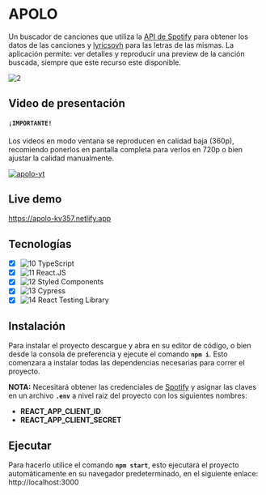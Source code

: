 # APOLO
Un buscador de canciones que utiliza la [API de Spotify](https://developer.spotify.com/documentation/web-api/) para obtener los datos de las canciones y [lyricsovh](https://lyricsovh.docs.apiary.io/#) para las letras de las mismas. La aplicación permite: ver detalles y reproducir una preview de la canción buscada, siempre que este recurso este disponible.

![2](https://user-images.githubusercontent.com/67164849/159109389-5c004a39-531b-4e5a-99f2-ab1dcc954e1e.gif)

## Video de presentación
#### **`¡IMPORTANTE!`**
Los videos en modo ventana se reproducen en calidad baja (360p), recomiendo ponerlos en pantalla completa para verlos en 720p o bien ajustar la calidad manualmente.

[![apolo-yt](https://user-images.githubusercontent.com/67164849/159110585-ba4c5a64-1d3c-4dda-888e-a37b7156927a.gif)](https://drive.google.com/file/d/1Nc2mLAyMl-gd775y_MTAwjW5GptUgBYZ/view?usp=sharing)

## Live demo

https://apolo-kv357.netlify.app

## Tecnologías
- [X] ![10](https://i.ibb.co/hXmqN5t/typescript.png) TypeScript
- [X] ![11](https://i.ibb.co/7Yb8sZf/react.png) React.JS
- [X] ![12](https://i.ibb.co/fNzydrw/sc.png) Styled Components
- [X] ![13](https://i.ibb.co/mbqkrtd/cypress.png) Cypress
- [X] ![14](https://i.ibb.co/nMczFTQ/react-testing-library.png) React Testing Library

## Instalación
Para instalar el proyecto descargue y abra en su editor de código, o bien desde la consola de preferencia y ejecute el comando **`npm i`**. Esto comenzara a instalar todas las dependencias necesarias para correr el proyecto.

**NOTA:** Necesitará obtener las credenciales de [Spotify](https://developer.spotify.com/documentation/web-api/) y asignar las claves en un archivo **`.env`** a nivel raiz del proyecto con los siguientes nombres:
- **REACT_APP_CLIENT_ID**
- **REACT_APP_CLIENT_SECRET**

## Ejecutar
Para hacerlo utilice el comando **`npm start`**, esto ejecutara el proyecto automáticamente en su navegador predeterminado, en el siguiente enlace: http://localhost:3000
